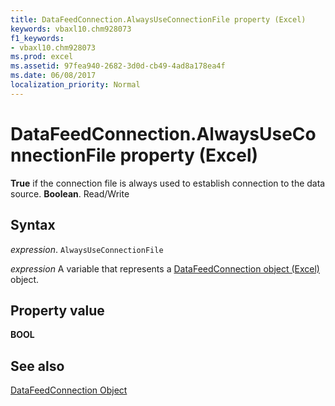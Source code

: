 ```yaml
---
title: DataFeedConnection.AlwaysUseConnectionFile property (Excel)
keywords: vbaxl10.chm928073
f1_keywords:
- vbaxl10.chm928073
ms.prod: excel
ms.assetid: 97fea940-2682-3d0d-cb49-4ad8a178ea4f
ms.date: 06/08/2017
localization_priority: Normal
---
```



# DataFeedConnection.AlwaysUseConnectionFile property (Excel)

 **True** if the connection file is always used to establish connection to the data source. **Boolean**. Read/Write


## Syntax

_expression_. `AlwaysUseConnectionFile`

_expression_ A variable that represents a [DataFeedConnection object (Excel)](Excel.datafeedconnection.md) object.


## Property value

 **BOOL**


## See also



[DataFeedConnection Object](Excel.datafeedconnection.md)

